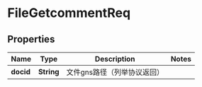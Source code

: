 # FileGetcommentReq

## Properties
Name | Type | Description | Notes
------------ | ------------- | ------------- | -------------
**docid** | **String** | 文件gns路径（列举协议返回） | 

